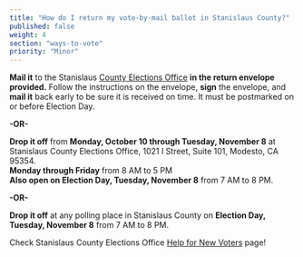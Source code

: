 ```yaml
---
title: "How do I return my vote-by-mail ballot in Stanislaus County?"
published: false
weight: 4
section: "ways-to-vote"
priority: "Minor"
---
```


**Mail it** to the Stanislaus [County Elections Office](#section-election-office-contact) **in the return envelope provided.** Follow the instructions on the envelope, **sign** the envelope, and **mail it** back early to be sure it is received on time. It must be postmarked on or before Election Day.  

  **-OR-**  

**Drop it off** from **Monday, October 10  through Tuesday, November 8** at Stanislaus County Elections Office, 1021 I Street, Suite 101, Modesto, CA 95354.  
**Monday through Friday** from 8 AM to 5 PM  
**Also open on Election Day, Tuesday, November 8** from 7 AM to 8 PM.  

  **-OR-**  

**Drop it off** at any polling place in Stanislaus County on **Election Day, Tuesday, November 8** from 7 AM to 8 PM.  

Check Stanislaus County Elections Office [Help for New Voters](http://stanvote.com/new-voter.shtm) page!  
